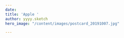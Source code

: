 ```yaml
---
date: 
title: 'Apple '
author: yyyy.sketch
hero_image: "/content/images/postcard_20191007.jpg"

---
```


